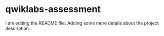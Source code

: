# qwiklabs-assessment
I am editing the README file. Adding some more details about the project description.
